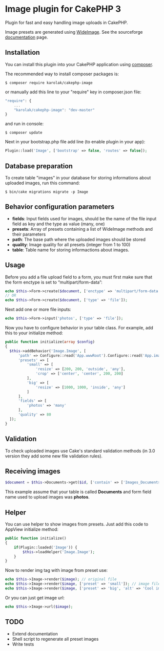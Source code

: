 # Image plugin for CakePHP 3

Plugin for fast and easy handling image uploads in CakePHP.

Image presets are generated using [WideImage](https://github.com/smottt/WideImage). See the sourceforge [documentation](http://wideimage.sourceforge.net/) page.

## Installation

You can install this plugin into your CakePHP application using [composer](http://getcomposer.org).

The recommended way to install composer packages is:

```
$ composer require karolak/cakephp-image
```

or manually add this line to your "require" key in composer.json file:
```javascript
"require": {
    ...
    "karolak/cakephp-image": "dev-master"
}
```
and run in console:
```
$ composer update
```

Next in your bootstrap.php file add line (to enable plugin in your app):
```php
Plugin::load('Image', ['bootstrap' => false, 'routes' => false]);
```

## Database preparation

To create table "images" in your database for storing informations about uploaded images, run this command:
```
$ bin/cake migrations migrate -p Image
```

## Behavior configuration parameters

* **fields**: Input fields used for images, should be the name of the file input field as key and the type as value (many, one)
* **presets**: Array of presets containing a list of WideImage methods and their parameters
* **path**: The base path where the uploaded images should be stored
* **quality**: Image quality for all presets (integer from 1 to 100)
* **table**: Table name for storing informactions about images.

## Usage

Before you add a file upload field to a form, you must first make sure that the form enctype is set to “multipart/form-data”:
```php
echo $this->Form->create($document, ['enctype' => 'multipart/form-data']);
// OR
echo $this->Form->create($document, ['type' => 'file']);
```

Next add one or more file inputs:
```php
echo $this->Form->input('photos', ['type' => 'file']);
```

Now you have to configure behavior in your table class. For example, add this to your initialize method:
```php
public function initialize(array $config)
{
  $this->addBehavior('Image.Image', [
      'path' => Configure::read('App.wwwRoot').Configure::read('App.imageBaseUrl').'uploads',
      'presets' => [
          'small' => [
              'resize' => [200, 200, 'outside', 'any'],
              'crop' => ['center', 'center', 200, 200]
          ],
          'big' => [
              'resize' => [1000, 1000, 'inside', 'any']
          ]
      ],
      'fields' => [
          'photos' => 'many'
      ],
      'quality' => 80
  ]);
}
```

## Validation

To check uploaded images use Cake's standard validation methods (in 3.0 version they add some new file validation rules).

## Receiving images

```php
$document = $this->Documents->get($id, ['contain' => ['Images_DocumentsPhotos']]);
```
This example assume that your table is called **Documents** and form field name used to upload images was **photos**.

## Helper

You can use helper to show images from presets. Just add this code to AppView initialize method:
```php
public function initialize()
{
    if(Plugin::loaded('Image')) {
        $this->loadHelper('Image.Image');
    }
}
```
Now to render img tag with image from preset use:
```php
echo $this->Image->render($image); // original file
echo $this->Image->render($image, ['preset' => 'small']); // image file from "small" preset
echo $this->Image->render($image, ['preset' => 'big', 'alt' => 'Cool image']); // image file from "big" preset + img attributes
```

Or you can just get image url:
```php
echo $this->Image->url($image);
```

## TODO
* Extend documentation
* Shell script to regenerate all preset images
* Write tests